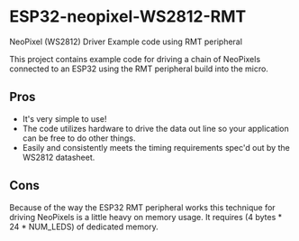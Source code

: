# ESP32-neopixel-WS2812-RMT
NeoPixel (WS2812) Driver Example code using RMT peripheral

This project contains example code for driving a chain of NeoPixels connected to an ESP32 using the RMT peripheral build into the micro.

## Pros
- It's very simple to use!
- The code utilizes hardware to drive the data out line so your application can be free to do other things.
- Easily and consistently meets the timing requirements spec'd out by the WS2812 datasheet.


## Cons
Because of the way the ESP32 RMT peripheral works this technique for driving NeoPixels is a little heavy on memory usage. It requires (4 bytes * 24 * NUM_LEDS) of dedicated memory.
